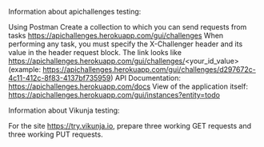 Information about apichallenges testing:

Using Postman Create a collection to which you can send requests from tasks https://apichallenges.herokuapp.com/gui/challenges
When performing any task, you must specify the X-Challenger header and its value in the header request block.
The link looks like https://apichallenges.herokuapp.com/gui/challenges/<your_id_value>
(example: https://apichallenges.herokuapp.com/gui/challenges/d297672c-4c11-412c-8f83-4137bf735959)
API Documentation: https://apichallenges.herokuapp.com/docs
View of the application itself: https://apichallenges.herokuapp.com/gui/instances?entity=todo


Information about Vikunja testing:

For the site https://try.vikunja.io, prepare three working GET requests and three working PUT requests.
